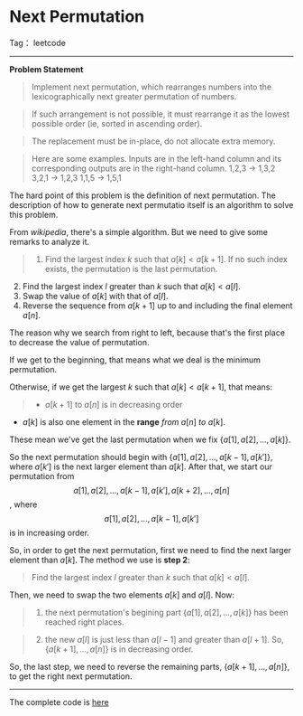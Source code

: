 # Next Permutation

Tag： leetcode

---
**Problem Statement**
>Implement next permutation, which rearranges numbers into the lexicographically next greater permutation of numbers. 

>If such arrangement is not possible, it must rearrange it as the lowest possible order (ie, sorted in ascending order). 

>The replacement must be in-place, do not allocate extra memory. 

>Here are some examples. Inputs are in the left-hand column and its corresponding outputs are in the right-hand column.
1,2,3 → 1,3,2
3,2,1 → 1,2,3
1,1,5 → 1,5,1



The hard point of this problem is the definition of next permutation. The description of how to generate next permutatio itself is an algorithm to solve this problem.

From *wikipedia*, there's a simple algorithm. But we need to give some remarks to analyze it.
>1. Find the largest index $k$ such that $a[k] < a[k + 1]$. If no such index exists, the permutation is the last permutation.
2. Find the largest index $l$ greater than $k$ such that $a[k] < a[l]$.
3. Swap the value of $a[k]$ with that of $a[l]$.
4. Reverse the sequence from $a[k + 1]$ up to and including the final element $a[n]$.

The reason why we search from right to left, because that's the first place to decrease the value of permutation.

If we get to the beginning, that means what we deal is the minimum permutation. 

Otherwise, if we get the largest $k$ such that $a[k] < a[k+1]$, that means:
> - $a[k+1]$ to $a[n]$ is in decreasing order
- $a[k]$ is also one element in the **range** *from* $a[n]$ *to* $a[k]$.

These mean we've get the last permutation when we fix {$a[1], a[2], ..., a[k]$}.

So the next permutation should begin with {$a[1], a[2], ..., a[k-1], a[k']$}, where $a[k']$ is the next larger element than $a[k]$.
After that, we start our permutation from $$a[1], a[2], ..., a[k-1], a[k'], a[k+2], ..., a[n]$$, where $$a[1], a[2], ..., a[k-1], a[k']$$ is in increasing order.

So, in order to get the next permutation, first we need to find the next larger element than $a[k]$. The method we use is **step 2**:
> Find the largest index $l$ greater than $k$ such that $a[k] < a[l]$.

Then, we need to swap the two elements $a[k]$ and $a[l]$. Now:
> 1. the next permutation's begining part {$a[1], a[2], ..., a[k]$} has been reached right places.

> 2. the new $a[l]$ is just less than $a[l-1]$ and greater than $a[l+1]$. So, {$a[k+1], ..., a[n]$} is in decreasing order.

So, the last step, we need to reverse the remaining parts, {$a[k+1], ..., a[n]$}, to get the right next permutation.

---

The complete code is [here](permutation_sequence.cpp)
